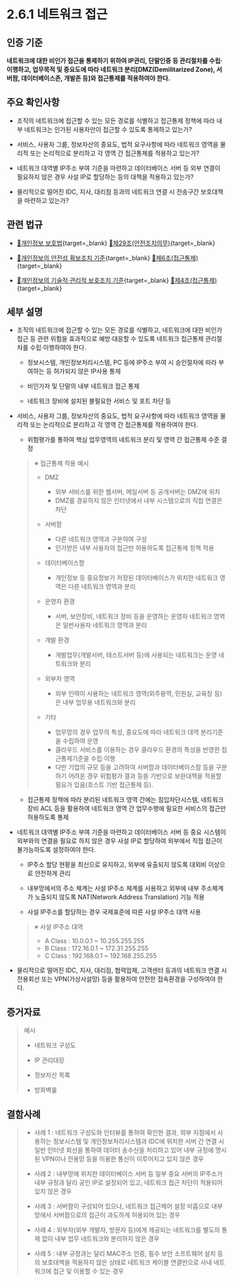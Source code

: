 # 2.6.1 네트워크 접근

## 인증 기준

**네트워크에 대한 비인가 접근을 통제하기 위하여 IP관리, 단말인증 등 관리절차를 수립·이행하고, 업무목적 및 중요도에 따라 네트워크 분리[DMZ(Demilitarized Zone), 서버팜, 데이터베이스존, 개발존 등]와 접근통제를 적용하여야 한다.**

## 주요 확인사항

- 조직의 네트워크에 접근할 수 있는 모든 경로를 식별하고 접근통제 정책에 따라 내부 네트워크는 인가된 사용자만이 접근할 수 있도록 통제하고 있는가?

- 서비스, 사용자 그룹, 정보자산의 중요도, 법적 요구사항에 따라 네트워크 영역을 물리적 또는 논리적으로 분리하고 각 영역 간 접근통제를 적용하고 있는가?

- 네트워크 대역별 IP주소 부여 기준을 마련하고 데이터베이스 서버 등 외부 연결이 필요하지 않은 경우 사설 IP로 할당하는 등의 대책을 적용하고 있는가?

- 물리적으로 떨어진 IDC, 지사, 대리점 등과의 네트워크 연결 시 전송구간 보호대책을 마련하고 있는가?

## 관련 법규

- [🔗개인정보 보호법][개인정보 보호법 제29조]{target=_blank} [🔗제29조(안전조치의무)][개인정보 보호법 제29조 부분]{target=_blank}

- [🔗개인정보의 안전성 확보조치 기준][개인정보의 안전성 확보조치 기준 제6조]{target=_blank} [🔗제6조(접근통제)][개인정보의 안전성 확보조치 기준 제6조]{target=_blank}

- [🔗개인정보의 기술적·관리적 보호조치 기준][개인정보의 기술적·관리적 보호조치 기준 제4조]{target=_blank} [🔗제4조(접근통제)][개인정보의 기술적·관리적 보호조치 기준 제4조]{target=_blank}

## 세부 설명

- 조직의 네트워크에 접근할 수 있는 모든 경로를 식별하고, 네트워크에 대한 비인가 접근 등 관련 위험을 효과적으로 예방·대응할 수 있도록 네트워크 접근통제 관리절차를 수립·이행하여야 한다.

    - 정보시스템, 개인정보처리시스템, PC 등에 IP주소 부여 시 승인절차에 따라 부여하는 등 허가되지 않은 IP사용 통제

    - 비인가자 및 단말의 내부 네트워크 접근 통제

    - 네트워크 장비에 설치된 불필요한 서비스 및 포트 차단 등

- 서비스, 사용자 그룹, 정보자산의 중요도, 법적 요구사항에 따라 네트워크 영역을 물리적 또는 논리적으로 분리하고 각 영역 간 접근통제를 적용하여야 한다.

    - 위험평가를 통하여 핵심 업무영역의 네트워크 분리 및 영역 간 접근통제 수준 결정
    >
    > ※ 접근통제 적용 예시
    >
    > - DMZ
    >     - 외부 서비스를 위한 웹서버, 메일서버 등 공개서버는 DMZ에 위치
    >     - DMZ를 경유하지 않은 인터넷에서 내부 시스템으로의 직접 연결은 차단
    >
    > - 서버팜
    >     - 다른 네트워크 영역과 구분하여 구성
    >     - 인가받은 내부 사용자의 접근만 허용하도록 접근통제 정책 적용
    >
    > - 데이터베이스팜
    >     - 개인정보 등 중요정보가 저장된 데이터베이스가 위치한 네트워크 영역은 다른 네트워크 영역과 분리
    >
    > - 운영자 환경
    >     - 서버, 보안장비, 네트워크 장비 등을 운영하는 운영자 네트워크 영역은 일반사용자 네트워크 영역과 분리
    >
    > - 개발 환경
    >     - 개발업무(개발서버, 테스트서버 등)에 사용되는 네트워크는 운영 네트워크와 분리
    >
    > - 외부자 영역
    >     - 외부 인력이 사용하는 네트워크 영역(외주용역, 민원실, 교육장 등)은 내부 업무용 네트워크와 분리
    >
    > - 기타
    >     - 업무망의 경우 업무의 특성, 중요도에 따라 네트워크 대역 분리기준을 수립하여 운영
    >     - 클라우드 서비스를 이용하는 경우 클라우드 환경의 특성을 반영한 접근통제기준을 수립·이행
    >     - 다만 기업의 규모 등을 고려하여 서버팜과 데이터베이스팜 등을 구분하기 어려운 경우 위험평가 결과 등을 기반으로 보완대책을 적용할 필요가 있음(호스트 기반 접근통제 등).

    - 접근통제 정책에 따라 분리된 네트워크 영역 간에는 침입차단시스템, 네트워크 장비 ACL 등을 활용하여 네트워크 영역 간 업무수행에 필요한 서비스의 접근만 허용하도록 통제

- 네트워크 대역별 IP주소 부여 기준을 마련하고 데이터베이스 서버 등 중요 시스템이 외부와의 연결을 필요로 하지 않은 경우 사설 IP로 할당하여 외부에서 직접 접근이 불가능하도록 설정하여야 한다.

    - IP주소 할당 현황을 최신으로 유지하고, 외부에 유출되지 않도록 대외비 이상으로 안전하게 관리

    - 내부망에서의 주소 체계는 사설 IP주소 체계를 사용하고 외부에 내부 주소체계가 노출되지 않도록 NAT(Network Address Translation) 기능 적용

    - 사설 IP주소를 할당하는 경우 국제표준에 따른 사설 IP주소 대역 사용
    >
    > ※ 사설 IP주소 대역
    >
    > - A Class : 10.0.0.1 ~ 10.255.255.255
    > - B Class : 172.16.0.1 ~ 172.31.255.255
    > - C Class : 192.168.0.1 ~ 192.168.255.255

- 물리적으로 떨어진 IDC, 지사, 대리점, 협력업체, 고객센터 등과의 네트워크 연결 시 전용회선 또는 VPN(가상사설망) 등을 활용하여 안전한 접속환경을 구성하여야 한다.

## 증거자료

> 예시
>
> - 네트워크 구성도
>
> - IP 관리대장
>
> - 정보자산 목록
>
> - 방화벽룰

## 결함사례

> - 사례 1 : 네트워크 구성도와 인터뷰를 통하여 확인한 결과, 외부 지점에서 사용하는 정보시스템 및 개인정보처리시스템과 IDC에 위치한 서버 간 연결 시 일반 인터넷 회선을 통하여 데이터 송수신을 처리하고 있어 내부 규정에 명시된 VPN이나 전용망 등을 이용한 통신이 이루어지고 있지 않은 경우
>
> - 사례 2 : 내부망에 위치한 데이터베이스 서버 등 일부 중요 서버의 IP주소가 내부 규정과 달리 공인 IP로 설정되어 있고, 네트워크 접근 차단이 적용되어 있지 않은 경우
>
> - 사례 3 : 서버팜이 구성되어 있으나, 네트워크 접근제어 설정 미흡으로 내부망에서 서버팜으로의 접근이 과도하게 허용되어 있는 경우
>
> - 사례 4 : 외부자(외부 개발자, 방문자 등)에게 제공되는 네트워크를 별도의 통제 없이 내부 업무 네트워크와 분리하지 않은 경우
>
> - 사례 5 : 내부 규정과는 달리 MAC주소 인증, 필수 보안 소프트웨어 설치 등의 보호대책을 적용하지 않은 상태로 네트워크 케이블 연결만으로 사내 네트워크에 접근 및 이용할 수 있는 경우

[개인정보 보호법 제29조]: https://www.law.go.kr/법령/개인정보보호법/(20240315,19234,20230314)/제29조 "개인정보 보호법 제29조"
[개인정보 보호법 제29조 부분]: https://www.law.go.kr/법령/개인정보보호법/제29조 "개인정보 보호법 제29조 부분"

[개인정보의 안전성 확보조치 기준 제6조]: https://www.law.go.kr/행정규칙/(개인정보보호위원회)개인정보의안전성확보조치기준/(2021-2,20210915)/제6조 "개인정보의 안전성 확보조치 기준 제6조"

[개인정보의 기술적·관리적 보호조치 기준 제4조]: https://www.law.go.kr/행정규칙/(개인정보보호위원회)개인정보의기술적·관리적보호조치기준/(2021-3,20210915)/제4조 "개인정보의 기술적·관리적 보호조치 기준 제4조"
